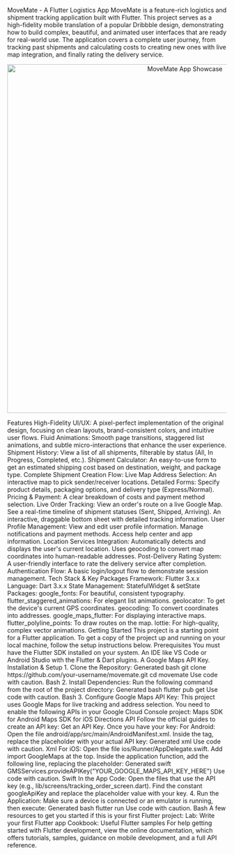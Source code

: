MoveMate - A Flutter Logistics App
MoveMate is a feature-rich logistics and shipment tracking application built with Flutter. This project serves as a high-fidelity mobile translation of a popular Dribbble design, demonstrating how to build complex, beautiful, and animated user interfaces that are ready for real-world use.
The application covers a complete user journey, from tracking past shipments and calculating costs to creating new ones with live map integration, and finally rating the delivery service.
<p align="center">
<img src="https://i.ibb.co/L5w2t3Y/movemate-promo.png" alt="MoveMate App Showcase" width="800"/>
</p>
Features
High-Fidelity UI/UX: A pixel-perfect implementation of the original design, focusing on clean layouts, brand-consistent colors, and intuitive user flows.
Fluid Animations: Smooth page transitions, staggered list animations, and subtle micro-interactions that enhance the user experience.
Shipment History: View a list of all shipments, filterable by status (All, In Progress, Completed, etc.).
Shipment Calculator: An easy-to-use form to get an estimated shipping cost based on destination, weight, and package type.
Complete Shipment Creation Flow:
Live Map Address Selection: An interactive map to pick sender/receiver locations.
Detailed Forms: Specify product details, packaging options, and delivery type (Express/Normal).
Pricing & Payment: A clear breakdown of costs and payment method selection.
Live Order Tracking:
View an order's route on a live Google Map.
See a real-time timeline of shipment statuses (Sent, Shipped, Arriving).
An interactive, draggable bottom sheet with detailed tracking information.
User Profile Management:
View and edit user profile information.
Manage notifications and payment methods.
Access help center and app information.
Location Services Integration:
Automatically detects and displays the user's current location.
Uses geocoding to convert map coordinates into human-readable addresses.
Post-Delivery Rating System: A user-friendly interface to rate the delivery service after completion.
Authentication Flow: A basic login/logout flow to demonstrate session management.
Tech Stack & Key Packages
Framework: Flutter 3.x.x
Language: Dart 3.x.x
State Management: StatefulWidget & setState
Packages:
google_fonts: For beautiful, consistent typography.
flutter_staggered_animations: For elegant list animations.
geolocator: To get the device's current GPS coordinates.
geocoding: To convert coordinates into addresses.
google_maps_flutter: For displaying interactive maps.
flutter_polyline_points: To draw routes on the map.
lottie: For high-quality, complex vector animations.
Getting Started
This project is a starting point for a Flutter application. To get a copy of the project up and running on your local machine, follow the setup instructions below.
Prerequisites
You must have the Flutter SDK installed on your system.
An IDE like VS Code or Android Studio with the Flutter & Dart plugins.
A Google Maps API Key.
Installation & Setup
1. Clone the Repository:
Generated bash
git clone https://github.com/your-username/movemate.git
cd movemate
Use code with caution.
Bash
2. Install Dependencies:
Run the following command from the root of the project directory:
Generated bash
flutter pub get
Use code with caution.
Bash
3. Configure Google Maps API Key:
This project uses Google Maps for live tracking and address selection. You need to enable the following APIs in your Google Cloud Console project:
Maps SDK for Android
Maps SDK for iOS
Directions API
Follow the official guides to create an API key: Get an API Key.
Once you have your key:
For Android:
Open the file android/app/src/main/AndroidManifest.xml.
Inside the <application> tag, replace the placeholder with your actual API key:
Generated xml
<meta-data android:name="com.google.android.geo.API_KEY"
       android:value="YOUR_GOOGLE_MAPS_API_KEY_HERE"/>
Use code with caution.
Xml
For iOS:
Open the file ios/Runner/AppDelegate.swift.
Add import GoogleMaps at the top.
Inside the application function, add the following line, replacing the placeholder:
Generated swift
GMSServices.provideAPIKey("YOUR_GOOGLE_MAPS_API_KEY_HERE")
Use code with caution.
Swift
In the App Code:
Open the files that use the API key (e.g., lib/screens/tracking_order_screen.dart).
Find the constant googleApiKey and replace the placeholder value with your key.
4. Run the Application:
Make sure a device is connected or an emulator is running, then execute:
Generated bash
flutter run
Use code with caution.
Bash
A few resources to get you started if this is your first Flutter project:
Lab: Write your first Flutter app
Cookbook: Useful Flutter samples
For help getting started with Flutter development, view the
online documentation, which offers tutorials,
samples, guidance on mobile development, and a full API reference.